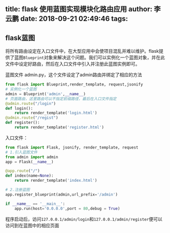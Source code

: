 title: flask 使用蓝图实现模块化路由应用
author: 李云鹏
date: 2018-09-21 02:49:46
tags:
---
## flask蓝图

将所有路由设定在入口文件中，在大型应用中会使项目混乱并难以维护。flask提供了蓝图`Blueprint`对象来解决这个问题。我们可以实例化一个蓝图对象，并在此文件中设定好路由，然后在入口文件中引入并注册此蓝图实例即可。




蓝图文件 admin.py，这个文件设定了admin路由并绑定了相应的方法

```python
from flask import Blueprint,render_template, request,jsonify
# 实例化一个蓝图
admin = Blueprint('admin',__name__)
# 页面路由，这里路由可以不指定前缀路径，最后在入口文件指定
@admin.route("/login")
def login():
    return render_template('login.html')
@admin.route("/regist")
def register():
    return render_template('register.html')
```
入口文件：

```python
from flask import Flask, jsonify, render_template, request
# 1.引入蓝图文件
from admin import admin
app = Flask(__name__)

@app.route("/")
def index(name=None):
    return render_template('index.html')

# 2.注册蓝图
app.register_blueprint(admin,url_prefix='/admin')

if __name__ == '__main__':
    app.run(host='0.0.0.0',port = 80,debug = True)
```

程序启动后，访问`127.0.0.1/admin/login`和`127.0.0.1/admin/register`便可以访问到在蓝图中的相应页面